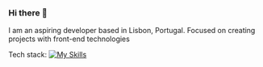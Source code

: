 ### Hi there 👋
I am an aspiring developer based in Lisbon, Portugal. 
Focused on creating projects with front-end technologies

Tech stack:
[![My Skills](https://skillicons.dev/icons?i=html,css,js,jquery,tailwind,vite,vue,nuxtjs,git,github,vscode,netlify)](https://skillicons.dev)

<!--
**cfcmeireles/cfcmeireles** is a ✨ _special_ ✨ repository because its `README.md` (this file) appears on your GitHub profile.

Here are some ideas to get you started:

- 🔭 I’m currently working on ...
- 🌱 I’m currently learning ...
- 👯 I’m looking to collaborate on ...
- 🤔 I’m looking for help with ...
- 💬 Ask me about ...
- 📫 How to reach me: ...
- 😄 Pronouns: ...
- ⚡ Fun fact: ...
-->
